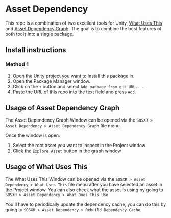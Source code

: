 # Asset Dependency

This repo is a combination of two excellent tools for Unity, [What Uses This](https://github.com/Facepunch/WhatUsesThis) and [Asset Dependency Graph](https://github.com/Unity-Harry/Unity-AssetDependencyGraph). The goal is to combine the best features of both tools into a single package.


## Install instructions
### Method 1
1. Open the Unity project you want to install this package in.
2. Open the Package Manager window.
3. Click on the `+` button and select `Add package from git URL...`.
4. Paste the URL of this repo into the text field and press `Add`.


## Usage of Asset Dependency Graph

The Asset Dependency Graph Window can be opened via the `SOSXR > Asset Dependency > Asset Dependency Graph` file menu.

Once the window is open:
1. Select the root asset you want to inspect in the Project window
2. Click the `Explore Asset` button in the graph window


## Usage of What Uses This
The What Uses This Window can be opened via the `SOSXR > Asset Dependency > What Uses This` file menu after you have selected an asset in the Project window. You can also check what the asset is using by going to `SOSXR > Asset Dependency > What Does This Use`

You'll have to periodically update the dependency cache, you can do this by going to `SOSXR > Asset Dependency > Rebuild Dependency Cache`.

